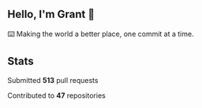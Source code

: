 ## Hello, I'm Grant 👋

⌨️  Making the world a better place, one commit at a time.


## Stats

Submitted **513** pull requests

Contributed to **47** repositories

